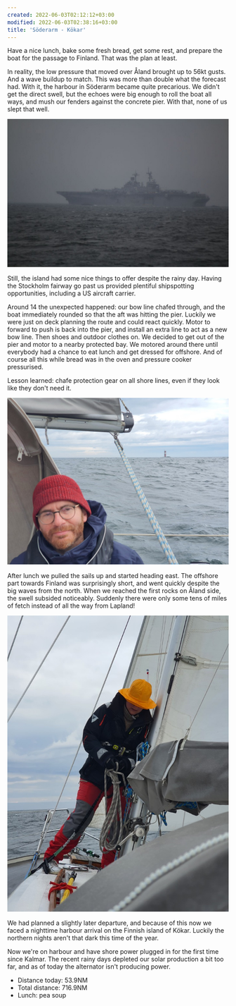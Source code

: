 ```yaml
---
created: 2022-06-03T02:12:12+03:00
modified: 2022-06-03T02:38:16+03:00
title: 'Söderarm - Kökar'
---
```


Have a nice lunch, bake some fresh bread, get some rest, and prepare the boat for the passage to Finland. That was the plan at least.

In reality, the low pressure that moved over Åland brought up to 56kt gusts. And a wave buildup to match. This was more than double what the forecast had. With it, the harbour in Söderarm became quite precarious. We didn't get the direct swell, but the echoes were big enough to roll the boat all ways, and mush our fenders against the concrete pier. With that, none of us slept that well.

![Image](../2022/0ea453fe6dc5fcdbecbd51d5f37918ea.jpg) 

Still, the island had some nice things to offer despite the rainy day. Having the Stockholm fairway go past us provided plentiful shipspotting opportunities, including a US aircraft carrier.

Around 14 the unexpected happened: our bow line chafed through, and the boat immediately rounded so that the aft was hitting the pier. Luckily we were just on deck planning the route and could react quickly. Motor to forward to push is back into the pier, and install an extra line to act as a new bow line. Then shoes and outdoor clothes on. We decided to get out of the pier and motor to a nearby protected bay. We motored around there until everybody had a chance to eat lunch and get dressed for offshore. And of course all this while bread was in the oven and pressure cooker pressurised.

Lesson learned: chafe protection gear on all shore lines, even if they look like they don't need it.

![Image](../2022/f4f12568c3cb9d8a9ec71bb79d8a0291.jpg) 

After lunch we pulled the sails up and started heading east. The offshore part towards Finland was surprisingly short, and went quickly despite the big waves from the north. When we reached the first rocks on Åland side, the swell subsided noticeably. Suddenly there were only some tens of miles of fetch instead of all the way from Lapland!

![Image](../2022/a70d267f4fced562bad08a42e9dfa85d.jpg) 

We had planned a slightly later departure, and because of this now we faced a nighttime harbour arrival on the Finnish island of Kökar. Luckily the northern nights aren't that dark this time of the year.

Now we're on harbour and have shore power plugged in for the first time since Kalmar. The recent rainy days depleted our solar production a bit too far, and as of today the alternator isn't producing power.

* Distance today: 53.9NM
* Total distance: 716.9NM
* Lunch: pea soup

